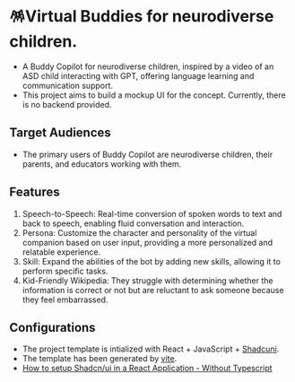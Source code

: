 # 🪅Virtual Buddies for neurodiverse children.

- A Buddy Copilot for neurodiverse children, inspired by a video of an ASD child interacting with GPT, offering language learning and communication support.
- This project aims to build a mockup UI for the concept. Currently, there is no backend provided.

## Target Audiences

- The primary users of Buddy Copilot are neurodiverse children, their parents, and educators working with them.

## Features

1. Speech-to-Speech: Real-time conversion of spoken words to text and back to speech, enabling fluid conversation and interaction.
1. Persona: Customize the character and personality of the virtual companion based on user input, providing a more personalized and relatable experience.
1. Skill: Expand the abilities of the bot by adding new skills, allowing it to perform specific tasks.
1. Kid-Friendly Wikipedia: They struggle with determining whether the information is correct or not but are reluctant to ask someone because they feel embarrassed.

## Configurations

- The project template is intialized with React + JavaScript + [Shadcuni](https://ui.shadcn.com/).
- The template has been generated by [vite](https://github.com/vitejs). 
- [How to setup Shadcn/ui in a React Application - Without Typescript](https://kizito917.hashnode.dev/how-to-setup-shadcnui-in-a-react-application-without-typescript)